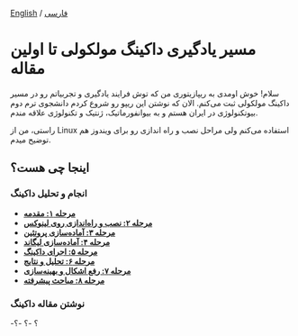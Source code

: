 [English](README.md) / [فارسی](README-FA.md)

# مسیر یادگیری داکینگ مولکولی تا اولین مقاله

سلام! خوش اومدی به ریپازیتوری من که توش فرایند یادگیری و تجربیاتم رو در مسیر داکینگ مولکولی ثبت می‌کنم. الان که نوشتن این ریپو رو شروع کردم دانشجوی ترم دوم بیوتکنولوژی در ایران هستم و به بیوانفورماتیک، ژنتیک و تکنولوژی علاقه مندم.

راستی، من از Linux استفاده می‌کنم ولی مراحل نصب و راه اندازی رو برای ویندوز هم توضیح میدم.

## اینجا چی هست؟
### انجام و تحلیل داکینگ
- **[مرحله ۱: مقدمه](docs/intro-fa.md)**
- **[مرحله ۲: نصب و راه‌اندازی روی لینوکس](docs/installation-fa.md)**
- **[مرحله ۳: آماده‌سازی پروتئین](docs/protein-preparation-fa.md)**
- **[مرحله ۴: آماده‌سازی لیگاند](docs/ligand-preparation-fa.md)**
- **[مرحله ۵: اجرای داکینگ](docs/docking-execution-fa.md)**
- **[مرحله ۶: تحلیل و نتایج](docs/analysis-fa.md)**
- **[مرحله ۷: رفع اشکال و بهینه‌سازی](docs/troubleshooting-fa.md)**
- **[مرحله ۸: مباحث پیشرفته](docs/advanced-fa.md)**
### نوشتن مقاله داکینگ
-؟
-؟
-؟
